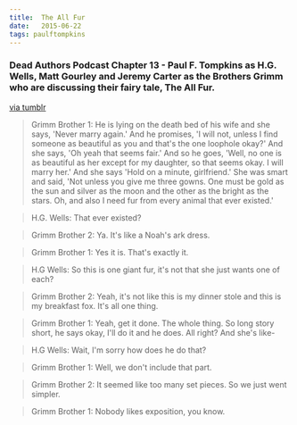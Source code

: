 ```yaml
---
title:  The All Fur
date:   2015-06-22
tags: paulftompkins
---
```


### Dead Authors Podcast Chapter 13 - Paul F. Tompkins as H.G. Wells, Matt Gourley and Jeremy Carter as the Brothers Grimm who are discussing their fairy tale, The All Fur.

[via tumblr](http://energeticdragon.tumblr.com/post/116723250236/dead-authors-podcast-chapter-13-paul-f-tompkins)

> Grimm Brother 1: He is lying on the death bed of his wife and she says, 'Never marry again.' And he promises, 'I will not, unless I find someone as beautiful as you and that's the one loophole okay?' And she says, 'Oh yeah that seems fair.' And so he goes, 'Well, no one is as beautiful as her except for my daughter, so that seems okay. I will marry her.' And she says 'Hold on a minute, girlfriend.' She was smart and said, 'Not unless you give me three gowns. One must be gold as the sun and silver as the moon and the other as the bright as the stars. Oh, and also I need fur from every animal that ever existed.'

> H.G. Wells: That ever existed?

> Grimm Brother 2: Ya. It's like a Noah's ark dress.

> Grimm Brother 1: Yes it is. That's exactly it.

> H.G Wells: So this is one giant fur, it's not that she just wants one of each?

> Grimm Brother 2: Yeah, it's not like this is my dinner stole and this is my breakfast fox. It's all one thing.

> Grimm Brother 1: Yeah, get it done. The whole thing. So long story short, he says okay, I'll do it and he does. All right? And she's like-

> H.G Wells: Wait, I'm sorry how does he do that?

> Grimm Brother 1: Well, we don't include that part.

> Grimm Brother 2: It seemed like too many set pieces. So we just went simpler.

> Grimm Brother 1: Nobody likes exposition, you know.